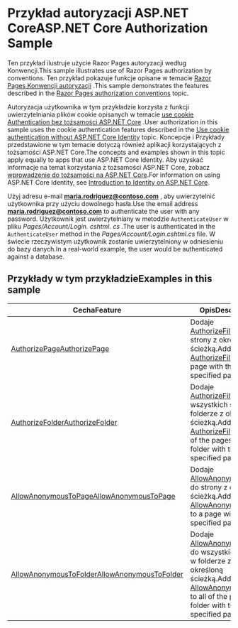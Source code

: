# <a name="aspnet-core-authorization-sample"></a><span data-ttu-id="235f8-101">Przykład autoryzacji ASP.NET Core</span><span class="sxs-lookup"><span data-stu-id="235f8-101">ASP.NET Core Authorization Sample</span></span>

<span data-ttu-id="235f8-102">Ten przykład ilustruje użycie Razor Pages autoryzacji według Konwencji.</span><span class="sxs-lookup"><span data-stu-id="235f8-102">This sample illustrates use of Razor Pages authorization by conventions.</span></span> <span data-ttu-id="235f8-103">Ten przykład pokazuje funkcje opisane w temacie [Razor Pages Konwencji autoryzacji](https://docs.microsoft.com/aspnet/core/security/authorization/razor-pages-authorization) .</span><span class="sxs-lookup"><span data-stu-id="235f8-103">This sample demonstrates the features described in the [Razor Pages authorization conventions](https://docs.microsoft.com/aspnet/core/security/authorization/razor-pages-authorization) topic.</span></span>

<span data-ttu-id="235f8-104">Autoryzacja użytkownika w tym przykładzie korzysta z funkcji uwierzytelniania plików cookie opisanych w temacie [use cookie Authentication bez tożsamości ASP.NET Core](https://docs.microsoft.com/aspnet/core/security/authentication/cookie) .</span><span class="sxs-lookup"><span data-stu-id="235f8-104">User authorization in this sample uses the cookie authentication features described in the [Use cookie authentication without ASP.NET Core Identity](https://docs.microsoft.com/aspnet/core/security/authentication/cookie) topic.</span></span> <span data-ttu-id="235f8-105">Koncepcje i Przykłady przedstawione w tym temacie dotyczą również aplikacji korzystających z tożsamości ASP.NET Core.</span><span class="sxs-lookup"><span data-stu-id="235f8-105">The concepts and examples shown in this topic apply equally to apps that use ASP.NET Core Identity.</span></span> <span data-ttu-id="235f8-106">Aby uzyskać informacje na temat korzystania z tożsamości ASP.NET Core, zobacz [wprowadzenie do tożsamości na ASP.NET Core](https://docs.microsoft.com/aspnet/core/security/authentication/identity).</span><span class="sxs-lookup"><span data-stu-id="235f8-106">For information on using ASP.NET Core Identity, see [Introduction to Identity on ASP.NET Core](https://docs.microsoft.com/aspnet/core/security/authentication/identity).</span></span>

<span data-ttu-id="235f8-107">Użyj adresu e-mail **maria.rodriguez@contoso.com** , aby uwierzytelnić użytkownika przy użyciu dowolnego hasła.</span><span class="sxs-lookup"><span data-stu-id="235f8-107">Use the email address **maria.rodriguez@contoso.com** to authenticate the user with any password.</span></span> <span data-ttu-id="235f8-108">Użytkownik jest uwierzytelniany w metodzie `AuthenticateUser` w pliku *Pages/Account/Login. cshtml. cs* .</span><span class="sxs-lookup"><span data-stu-id="235f8-108">The user is authenticated in the `AuthenticateUser` method in the *Pages/Account/Login.cshtml.cs* file.</span></span> <span data-ttu-id="235f8-109">W świecie rzeczywistym użytkownik zostanie uwierzytelniony w odniesieniu do bazy danych.</span><span class="sxs-lookup"><span data-stu-id="235f8-109">In a real-world example, the user would be authenticated against a database.</span></span>

## <a name="examples-in-this-sample"></a><span data-ttu-id="235f8-110">Przykłady w tym przykładzie</span><span class="sxs-lookup"><span data-stu-id="235f8-110">Examples in this sample</span></span>

| <span data-ttu-id="235f8-111">Cecha</span><span class="sxs-lookup"><span data-stu-id="235f8-111">Feature</span></span> | <span data-ttu-id="235f8-112">Opis</span><span class="sxs-lookup"><span data-stu-id="235f8-112">Description</span></span> |
| --- | --- |
| [<span data-ttu-id="235f8-113">AuthorizePage</span><span class="sxs-lookup"><span data-stu-id="235f8-113">AuthorizePage</span></span>](https://docs.microsoft.com/dotnet/api/microsoft.extensions.dependencyinjection.pageconventioncollectionextensions.authorizepage) | <span data-ttu-id="235f8-114">Dodaje [AuthorizeFilter](https://docs.microsoft.com/dotnet/api/microsoft.aspnetcore.mvc.authorization.authorizefilter) do strony z określoną ścieżką.</span><span class="sxs-lookup"><span data-stu-id="235f8-114">Adds an [AuthorizeFilter](https://docs.microsoft.com/dotnet/api/microsoft.aspnetcore.mvc.authorization.authorizefilter) to the page with the specified path.</span></span> |
| [<span data-ttu-id="235f8-115">AuthorizeFolder</span><span class="sxs-lookup"><span data-stu-id="235f8-115">AuthorizeFolder</span></span>](https://docs.microsoft.com/dotnet/api/microsoft.extensions.dependencyinjection.pageconventioncollectionextensions.authorizefolder) | <span data-ttu-id="235f8-116">Dodaje [AuthorizeFilter](https://docs.microsoft.com/dotnet/api/microsoft.aspnetcore.mvc.authorization.authorizefilter) do wszystkich stron w folderze z określoną ścieżką.</span><span class="sxs-lookup"><span data-stu-id="235f8-116">Adds an [AuthorizeFilter](https://docs.microsoft.com/dotnet/api/microsoft.aspnetcore.mvc.authorization.authorizefilter) to all of the pages in a folder with the specified path.</span></span> |
| [<span data-ttu-id="235f8-117">AllowAnonymousToPage</span><span class="sxs-lookup"><span data-stu-id="235f8-117">AllowAnonymousToPage</span></span>](https://docs.microsoft.com/dotnet/api/microsoft.extensions.dependencyinjection.pageconventioncollectionextensions.allowanonymoustopage) | <span data-ttu-id="235f8-118">Dodaje [AllowAnonymousFilter](https://docs.microsoft.com/dotnet/api/microsoft.aspnetcore.mvc.authorization.allowanonymousfilter) do strony z określoną ścieżką.</span><span class="sxs-lookup"><span data-stu-id="235f8-118">Adds an [AllowAnonymousFilter](https://docs.microsoft.com/dotnet/api/microsoft.aspnetcore.mvc.authorization.allowanonymousfilter) to a page with the specified path.</span></span> |
| [<span data-ttu-id="235f8-119">AllowAnonymousToFolder</span><span class="sxs-lookup"><span data-stu-id="235f8-119">AllowAnonymousToFolder</span></span>](https://docs.microsoft.com/dotnet/api/microsoft.extensions.dependencyinjection.pageconventioncollectionextensions.allowanonymoustofolder) | <span data-ttu-id="235f8-120">Dodaje [AllowAnonymousFilter](https://docs.microsoft.com/dotnet/api/microsoft.aspnetcore.mvc.authorization.allowanonymousfilter) do wszystkich stron w folderze z określoną ścieżką.</span><span class="sxs-lookup"><span data-stu-id="235f8-120">Adds an [AllowAnonymousFilter](https://docs.microsoft.com/dotnet/api/microsoft.aspnetcore.mvc.authorization.allowanonymousfilter) to all of the pages in a folder with the specified path.</span></span> |
